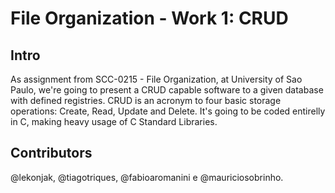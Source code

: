 File Organization - Work 1: CRUD
==============================

## Intro

As assignment from SCC-0215 - File Organization, at University of Sao Paulo, we're going to present a CRUD capable software to a given database with defined registries.
CRUD is an acronym to four basic storage operations: Create, Read, Update and Delete. It's going to be coded entirelly in C, making heavy usage of C Standard Libraries.

## Contributors

@lekonjak, @tiagotriques, @fabioaromanini e @mauriciosobrinho.
